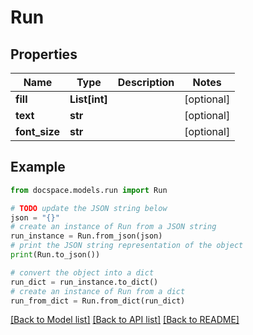 # Run


## Properties

Name | Type | Description | Notes
------------ | ------------- | ------------- | -------------
**fill** | **List[int]** |  | [optional] 
**text** | **str** |  | [optional] 
**font_size** | **str** |  | [optional] 

## Example

```python
from docspace.models.run import Run

# TODO update the JSON string below
json = "{}"
# create an instance of Run from a JSON string
run_instance = Run.from_json(json)
# print the JSON string representation of the object
print(Run.to_json())

# convert the object into a dict
run_dict = run_instance.to_dict()
# create an instance of Run from a dict
run_from_dict = Run.from_dict(run_dict)
```
[[Back to Model list]](../README.md#documentation-for-models) [[Back to API list]](../README.md#documentation-for-api-endpoints) [[Back to README]](../README.md)


